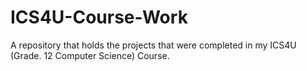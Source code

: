 # ICS4U-Course-Work
A repository that holds the projects that were completed in my ICS4U (Grade. 12 Computer Science) Course.
